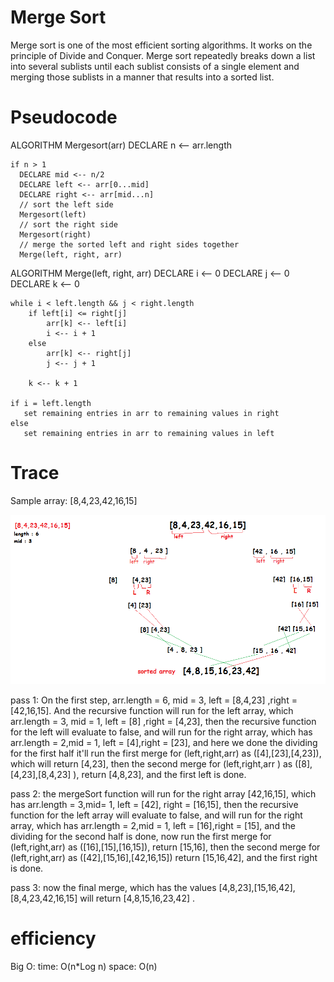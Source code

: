 # Merge Sort

Merge sort is one of the most efficient sorting algorithms. It works on the principle of Divide and Conquer. Merge sort repeatedly breaks down a list into several sublists until each sublist consists of a single element and merging those sublists in a manner that results into a sorted list.

# Pseudocode

ALGORITHM Mergesort(arr)
    DECLARE n <-- arr.length
           
    if n > 1
      DECLARE mid <-- n/2
      DECLARE left <-- arr[0...mid]
      DECLARE right <-- arr[mid...n]
      // sort the left side
      Mergesort(left)
      // sort the right side
      Mergesort(right)
      // merge the sorted left and right sides together
      Merge(left, right, arr)

ALGORITHM Merge(left, right, arr)
    DECLARE i <-- 0
    DECLARE j <-- 0
    DECLARE k <-- 0

    while i < left.length && j < right.length
        if left[i] <= right[j]
            arr[k] <-- left[i]
            i <-- i + 1
        else
            arr[k] <-- right[j]
            j <-- j + 1
            
        k <-- k + 1

    if i = left.length
       set remaining entries in arr to remaining values in right
    else
       set remaining entries in arr to remaining values in left


# Trace 

Sample array: [8,4,23,42,16,15]

![blog](../../images/sortedBlog.png)

pass 1: On the first step, arr.length = 6, mid = 3, left = [8,4,23] ,right = [42,16,15]. And the recursive function will run for the left array, which arr.length = 3, mid = 1, left = [8] ,right = [4,23], then the recursive function for the left will evaluate to false, and will run for the right array, which has arr.length = 2,mid = 1, left = [4],right = [23], and here we done the dividing for the first half it'll run the first merge for (left,right,arr) as ([4],[23],[4,23]), which will return [4,23], then the second merge for (left,right,arr ) as ([8],[4,23],[8,4,23] ), return [4,8,23], and the first left is done.


pass 2: the mergeSort function will run for the right array [42,16,15], which has arr.length = 3,mid= 1, left = [42], right = [16,15], then the recursive function for the left array will evaluate to false, and will run for the right array, which has arr.length = 2,mid = 1, left = [16],right = [15], and the dividing for the second half is done, now run the first merge for (left,right,arr) as ([16],[15],[16,15]), return [15,16], then the second merge for (left,right,arr) as ([42],[15,16],[42,16,15]) return [15,16,42], and the first right is done.

pass 3: now the final merge, which has the values [4,8,23],[15,16,42],[8,4,23,42,16,15] will return [4,8,15,16,23,42] .




# efficiency


Big O: time: O(n*Log n) space: O(n)
